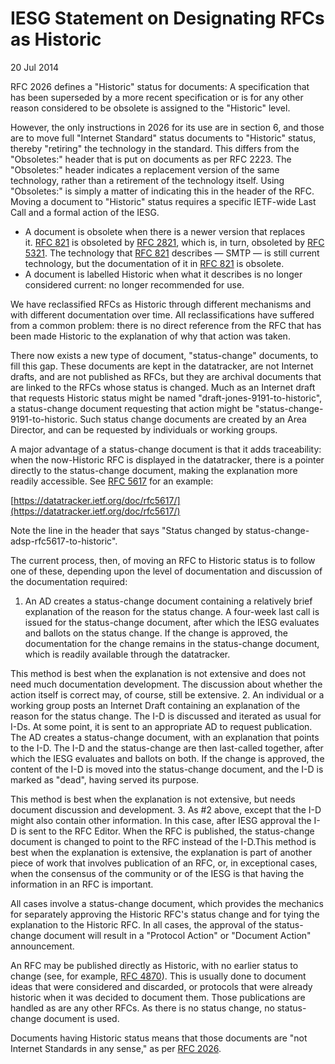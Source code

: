 IESG Statement on Designating RFCs as Historic
==============================================

20 Jul 2014

RFC 2026 defines a "Historic" status for documents: A specification that has been superseded by a more recent specification or is for any other reason considered to be obsolete is assigned to the "Historic" level.

However, the only instructions in 2026 for its use are in section 6, and those are to move full "Internet Standard" status documents to "Historic" status, thereby "retiring" the technology in the standard. This differs from the "Obsoletes:" header that is put on documents as per RFC 2223. The "Obsoletes:" header indicates a replacement version of the same technology, rather than a retirement of the technology itself. Using "Obsoletes:" is simply a matter of indicating this in the header of the RFC. Moving a document to "Historic" status requires a specific IETF-­wide Last Call and a formal action of the IESG. 

* A document is obsolete when there is a newer version that replaces it. [RFC 821](http://tools.ietf.org/html/rfc821) is obsoleted by [RFC 2821](http://tools.ietf.org/html/rfc2821), which is, in turn, obsoleted by [RFC 5321](http://tools.ietf.org/html/rfc5321). The technology that [RFC 821](http://tools.ietf.org/html/rfc821) describes — SMTP — is still current technology, but the documentation of it in [RFC 821](http://tools.ietf.org/html/rfc821) is obsolete.
* A document is labelled Historic when what it describes is no longer considered current: no longer recommended for use.

We have reclassified RFCs as Historic through different mechanisms and with different documentation over time. All reclassifications have suffered from a common problem: there is no direct reference from the RFC that has been made Historic to the explanation of why that action was taken. 

There now exists a new type of document, "status-change" documents, to fill this gap. These documents are kept in the datatracker, are not Internet drafts, and are not published as RFCs, but they are archival documents that are linked to the RFCs whose status is changed. Much as an Internet draft that requests Historic status might be named "draft-jones-9191-to-historic", a status-change document requesting that action might be "status-change-9191-to-historic. Such status change documents are created by an Area Director, and can be requested by individuals or working groups. 

A major advantage of a status-change document is that it adds traceability: when the now-Historic RFC is displayed in the datatracker, there is a pointer directly to the status-change document, making the explanation more readily accessible. See [RFC 5617](http://tools.ietf.org/html/rfc5617) for an example: 

[​https://datatracker.ietf.org/doc/rfc5617/](https://datatracker.ietf.org/doc/rfc5617/)

Note the line in the header that says "Status changed by status-change-adsp-rfc5617-to-historic". 

The current process, then, of moving an RFC to Historic status is to follow one of these, depending upon the level of documentation and discussion of the documentation required: 

1. An AD creates a status-change document containing a relatively brief explanation of the reason for the status change. A four-week last call is issued for the status-change document, after which the IESG evaluates and ballots on the status change. If the change is approved, the documentation for the change remains in the status-change document, which is readily available through the datatracker.  
  
This method is best when the explanation is not extensive and does not need much documentation development. The discussion about whether the action itself is correct may, of course, still be extensive.
2. An individual or a working group posts an Internet Draft containing an explanation of the reason for the status change. The I-D is discussed and iterated as usual for I-Ds. At some point, it is sent to an appropriate AD to request publication. The AD creates a status-change document, with an explanation that points to the I-D. The I-D and the status-change are then last-called together, after which the IESG evaluates and ballots on both. If the change is approved, the content of the I-D is moved into the status-change document, and the I-D is marked as "dead", having served its purpose.  
  
This method is best when the explanation is not extensive, but needs document discussion and development.
3. As #2 above, except that the I-D might also contain other information. In this case, after IESG approval the I-D is sent to the RFC Editor. When the RFC is published, the status-change document is changed to point to the RFC instead of the I-D.This method is best when the explanation is extensive, the explanation is part of another piece of work that involves publication of an RFC, or, in exceptional cases, when the consensus of the community or of the IESG is that having the information in an RFC is important.

All cases involve a status-change document, which provides the mechanics for separately approving the Historic RFC's status change and for tying the explanation to the Historic RFC. In all cases, the approval of the status-change document will result in a "Protocol Action" or "Document Action" announcement. 

An RFC may be published directly as Historic, with no earlier status to change (see, for example, [RFC 4870](http://tools.ietf.org/html/rfc4870)). This is usually done to document ideas that were considered and discarded, or protocols that were already historic when it was decided to document them. Those publications are handled as are any other RFCs. As there is no status change, no status­-change document is used. 

Documents having Historic status means that those documents are "not Internet Standards in any sense," as per [RFC 2026](http://tools.ietf.org/html/rfc2026).

